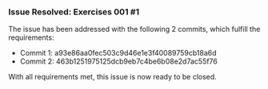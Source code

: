 ### Issue Resolved: Exercises 001 #1

The issue has been addressed with the following 2 commits, which fulfill the requirements:

- Commit 1: a93e86aa0fec503c9d46e1e3f40089759cb18a6d
- Commit 2: 463b1251975125dcb9eb7c4be6b08e2d7ac55f76

With all requirements met, this issue is now ready to be closed.
